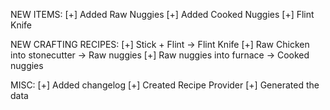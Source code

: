 
NEW ITEMS:
    [+] Added Raw Nuggies
    [+] Added Cooked Nuggies
    [+] Flint Knife

NEW CRAFTING RECIPES:
    [+] Stick + Flint -> Flint Knife
    [+] Raw Chicken into stonecutter -> Raw nuggies
    [+] Raw nuggies into furnace -> Cooked nuggies

MISC:
    [+] Added changelog
    [+] Created Recipe Provider
    [+] Generated the data
